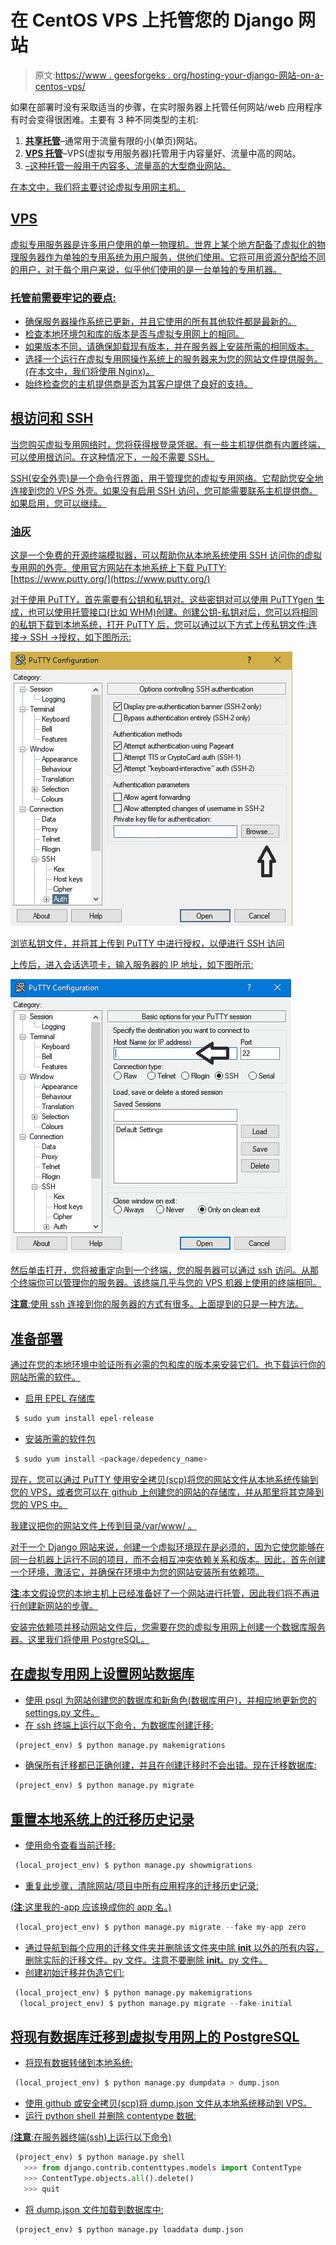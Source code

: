 # 在 CentOS VPS 上托管您的 Django 网站

> 原文:[https://www . geesforgeks . org/hosting-your-django-网站-on-a-centos-vps/](https://www.geeksforgeeks.org/hosting-your-django-website-on-a-centos-vps/)

如果在部署时没有采取适当的步骤，在实时服务器上托管任何网站/web 应用程序有时会变得很困难。主要有 3 种不同类型的主机:

1.  **<u>共享托管</u>**–通常用于流量有限的小(单页)网站。
2.  **<u>VPS 托管</u>**–VPS(虚拟专用服务器)托管用于内容量好、流量中高的网站。
3.  <u>–这种托管一般用于内容多、流量高的大型商业网站。</u>

<u>在本文中，我们将主要讨论虚拟专用网主机。</u>

## <u>VPS</u>

<u>虚拟专用服务器是许多用户使用的单一物理机。世界上某个地方配备了虚拟化的物理服务器作为单独的专用系统为用户服务，供他们使用。它将可用资源分配给不同的用户，对于每个用户来说，似乎他们使用的是一台单独的专用机器。</u>

### <u>托管前需要牢记的要点:</u>

*   <u>确保服务器操作系统已更新，并且它使用的所有其他软件都是最新的。</u>
*   <u>检查本地环境包和库的版本是否与虚拟专用网上的相同。</u>
*   <u>如果版本不同，请确保卸载现有版本，并在服务器上安装所需的相同版本。</u>
*   <u>选择一个运行在虚拟专用网操作系统上的服务器来为您的网站文件提供服务。(在本文中，我们将使用 Nginx)。</u>
*   <u>始终检查您的主机提供商是否为其客户提供了良好的支持。</u>

## <u>根访问和 SSH</u>

<u>当您购买虚拟专用网络时，您将获得根登录凭据。有一些主机提供商有内置终端，可以使用根访问。在这种情况下，一般不需要 SSH。</u>

<u>SSH(安全外壳)是一个命令行界面，用于管理您的虚拟专用网络。它帮助您安全地连接到您的 VPS 外壳。如果没有启用 SSH 访问，您可能需要联系主机提供商。如果启用，您可以继续。</u>

### <u>油灰</u>

<u>这是一个免费的开源终端模拟器，可以帮助你从本地系统使用 SSH 访问你的虚拟专用网的外壳。使用官方网站在本地系统上下载 PuTTY:[https://www.putty.org/](https://www.putty.org/)</u>

<u>对于使用 PuTTY，首先需要有公钥和私钥对。这些密钥对可以使用 PuTTYgen 生成，也可以使用托管接口(比如 WHM)创建。创建公钥-私钥对后，您可以将相同的私钥下载到本地系统，打开 PuTTY 后，您可以通过以下方式上传私钥文件:连接-> SSH ->授权，如下图所示:</u>

<u>![](img/bd9c591906473b1d364e252100259a48.png)

浏览私钥文件，并将其上传到 PuTTY 中进行授权，以便进行 SSH 访问</u> 

<u>上传后，进入会话选项卡，输入服务器的 IP 地址，如下图所示:</u>

<u>![](img/b9039a5a7ebcfb9fa44ac88079b24f50.png)</u>

<u>然后单击打开，您将被重定向到一个终端，您的服务器可以通过 ssh 访问。从那个终端你可以管理你的服务器。该终端几乎与您的 VPS 机器上使用的终端相同。</u>

<u>**注意**:使用 ssh 连接到你的服务器的方式有很多。上面提到的只是一种方法。</u>

## <u>准备部署</u>

<u>通过在您的本地环境中验证所有必需的包和库的版本来安装它们。也下载运行你的网站所需的软件。</u>

*   <u>启用 EPEL 存储库</u>

```py
 $ sudo yum install epel-release
```

*   <u>安装所需的软件包</u>

```py
 $ sudo yum install <package/depedency_name> 
```

<u>现在，您可以通过 PuTTY 使用安全拷贝(scp)将您的网站文件从本地系统传输到您的 VPS，或者您可以在 github 上创建您的网站的存储库，并从那里将其克隆到您的 VPS 中。</u>

<u>我建议把你的网站文件上传到目录/var/www/ <my-website>。</my-website></u>

<u>对于一个 Django 网站来说，创建一个虚拟环境现在是必须的，因为它使您能够在同一台机器上运行不同的项目，而不会相互冲突依赖关系和版本。因此，首先创建一个环境，激活它，并确保在环境中为您的网站安装所有依赖项。</u>

<u>**注**:本文假设您的本地主机上已经准备好了一个网站进行托管，因此我们将不再进行创建新网站的步骤。</u>

<u>安装完依赖项并移动网站文件后，您需要在您的虚拟专用网上创建一个数据库服务器。这里我们将使用 PostgreSQL。</u>

## <u>在虚拟专用网上设置网站数据库</u>

*   <u>使用 psql 为网站创建您的数据库和新角色(数据库用户)，并相应地更新您的 settings.py 文件。</u>
*   <u>在 ssh 终端上运行以下命令，为数据库创建迁移:</u>

```py
 (project_env) $ python manage.py makemigrations 
```

*   <u>确保所有迁移都已正确创建，并且在创建迁移时不会出错。现在迁移数据库:</u>

```py
 (project_env) $ python manage.py migrate 
```

## <u>重置本地系统上的迁移历史记录</u>

*   <u>使用命令查看当前迁移:</u>

```py
 (local_project_env) $ python manage.py showmigrations 
```

*   <u>重复此步骤，清除网站/项目中所有应用程序的迁移历史记录:</u>

<u>(**注**:这里我的-app 应该换成你的 app 名。)</u>

```py
 (local_project_env) $ python manage.py migrate --fake my-app zero 
```

*   <u>通过导航到每个应用的迁移文件夹并删除该文件夹中除 __init__ 以外的所有内容，删除实际的迁移文件。py 文件。注意不要删除 __init__。py 文件。</u>
*   <u>创建初始迁移并伪造它们:</u>

```py
 (local_project_env) $ python manage.py makemigrations
  (local_project_env) $ python manage.py migrate --fake-initial 
```

## <u>将现有数据库迁移到虚拟专用网上的 PostgreSQL</u>

*   <u>将现有数据转储到本地系统:</u>

```py
 (local_project_env) $ python manage.py dumpdata > dump.json 
```

*   <u>使用 github 或安全拷贝(scp)将 dump.json 文件从本地系统移动到 VPS。</u>
*   <u>运行 python shell 并删除 contentype 数据:</u>

<u>(**注意**:在服务器终端(ssh)上运行以下命令)</u>

```py
 (project_env) $ python manage.py shell 
   >>> from django.contrib.contenttypes.models import ContentType
   >>> ContentType.objects.all().delete()
   >>> quit 
```

*   <u>将 dump.json 文件加载到数据库中:</u>

```py
 (project_env) $ python manage.py loaddata dump.json
```